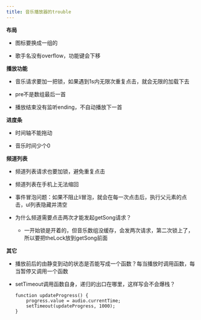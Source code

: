 ```yaml
---
title: 音乐播放器的trouble
---
```

**布局**

 - 图标要换成一组的

 - 歌手名没有overflow，功能键会下移


**播放功能**

 - 音乐请求要加一把锁，如果遇到1s内无限次重复点击，就会无限的加载下去

 - pre不是数组最后一首

 - 播放结束没有监听ending，不自动播放下一首

**进度条**

 - 时间轴不能拖动

 - 音乐时间少个0


**频道列表**

 - 频道列表请求也要加锁，避免重复点击

 - 频道列表在手机上无法缩回

 - 事件冒泡问题：如果不阻止li冒泡，就会在每一次点击后，执行父元素的点击，ul列表隐藏并清空

 - 为什么频道需要点击两次才能发起getSong请求？
 
	- 一开始锁是开着的，但音乐数组没缓存，会发两次请求，第二次锁上了，所以要把theLock放到getSong前面


**其它**

 - 播放前后的由静变到动的状态是否能写成一个函数？每当播放时调用函数，每当暂停又调用一个函数

 - setTimeout调用函数自身，递归的出口在哪里，这样写会不会爆栈？

	```
	function updateProgress() {
		progress.value = audio.currentTime;
		setTimeout(updateProgress, 1000);
	}
	```
